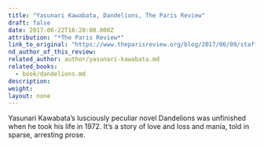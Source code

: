 ```yaml
---
title: "Yasunari Kawabata, Dandelions, The Paris Review"
draft: false
date: 2017-06-22T16:20:00.000Z
attribution: "*The Paris Review*"
link_to_original: "https://www.theparisreview.org/blog/2017/06/09/staff-picks-society-wives-siege-poems-strippers/"
nd_author_of_this_review:
related_author: author/yasunari-kawabata.md
related_books:
  - book/dandelions.md
description:
weight:
layout: none
---
```

Yasunari Kawabata’s lusciously peculiar novel Dandelions was unfinished when he took his life in 1972. It’s a story of love and loss and mania, told in sparse, arresting prose.

